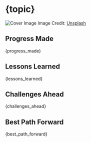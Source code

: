 # {topic}

![Cover Image]({image_url})
Image Credit: [Unsplash]({credit_url})

## Progress Made

{progress_made}

## Lessons Learned

{lessons_learned}

## Challenges Ahead

{challenges_ahead}

## Best Path Forward

{best_path_forward}
